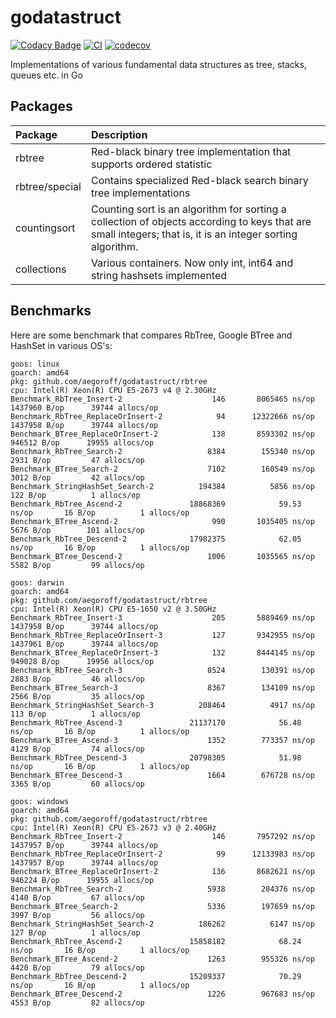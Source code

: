 godatastruct
============

[![Codacy Badge](https://api.codacy.com/project/badge/Grade/8f99b21a6dcc4f4ab9adc4fd2a836210)](https://app.codacy.com/manual/egoroff/godatastruct?utm_source=github.com&utm_medium=referral&utm_content=aegoroff/godatastruct&utm_campaign=Badge_Grade_Dashboard)
[![CI](https://github.com/aegoroff/godatastruct/actions/workflows/ci.yml/badge.svg)](https://github.com/aegoroff/godatastruct/actions/workflows/ci.yml)
[![codecov](https://codecov.io/gh/aegoroff/godatastruct/branch/master/graph/badge.svg?token=zJDEi5IIc3)](https://codecov.io/gh/aegoroff/godatastruct)

Implementations of various fundamental data structures as tree, stacks, queues etc. in Go

## Packages

| Package | Description |
|:--|:--|
| rbtree | Red-black binary tree implementation that supports ordered statistic |
| rbtree/special | Contains specialized Red-black search binary tree implementations |
| countingsort | Counting sort is an algorithm for sorting a collection of objects according to keys that are small integers; that is, it is an integer sorting algorithm. |
| collections | Various containers. Now only int, int64 and string hashsets implemented |

## Benchmarks

Here are some benchmark that compares RbTree, Google BTree and HashSet in various OS's:

```commandline
goos: linux
goarch: amd64
pkg: github.com/aegoroff/godatastruct/rbtree
cpu: Intel(R) Xeon(R) CPU E5-2673 v4 @ 2.30GHz
Benchmark_RbTree_Insert-2            	     146	   8065465 ns/op	 1437960 B/op	   39744 allocs/op
Benchmark_RbTree_ReplaceOrInsert-2   	      94	  12322666 ns/op	 1437958 B/op	   39744 allocs/op
Benchmark_BTree_ReplaceOrInsert-2    	     138	   8593302 ns/op	  946512 B/op	   19955 allocs/op
Benchmark_RbTree_Search-2            	    8384	    155340 ns/op	    2931 B/op	      47 allocs/op
Benchmark_BTree_Search-2             	    7102	    160549 ns/op	    3012 B/op	      42 allocs/op
Benchmark_StringHashSet_Search-2     	  194384	      5856 ns/op	     122 B/op	       1 allocs/op
Benchmark_RbTree_Ascend-2            	18868369	        59.53 ns/op	      16 B/op	       1 allocs/op
Benchmark_BTree_Ascend-2             	     990	   1035405 ns/op	    5676 B/op	     101 allocs/op
Benchmark_RbTree_Descend-2           	17982375	        62.05 ns/op	      16 B/op	       1 allocs/op
Benchmark_BTree_Descend-2            	    1006	   1035565 ns/op	    5582 B/op	      99 allocs/op
```
```commandline
goos: darwin
goarch: amd64
pkg: github.com/aegoroff/godatastruct/rbtree
cpu: Intel(R) Xeon(R) CPU E5-1650 v2 @ 3.50GHz
Benchmark_RbTree_Insert-3            	     205	   5889469 ns/op	 1437958 B/op	   39744 allocs/op
Benchmark_RbTree_ReplaceOrInsert-3   	     127	   9342955 ns/op	 1437961 B/op	   39744 allocs/op
Benchmark_BTree_ReplaceOrInsert-3    	     132	   8444145 ns/op	  949028 B/op	   19956 allocs/op
Benchmark_RbTree_Search-3            	    8524	    130391 ns/op	    2883 B/op	      46 allocs/op
Benchmark_BTree_Search-3             	    8367	    134109 ns/op	    2566 B/op	      35 allocs/op
Benchmark_StringHashSet_Search-3     	  208464	      4917 ns/op	     113 B/op	       1 allocs/op
Benchmark_RbTree_Ascend-3            	21137170	        56.48 ns/op	      16 B/op	       1 allocs/op
Benchmark_BTree_Ascend-3             	    1352	    773357 ns/op	    4129 B/op	      74 allocs/op
Benchmark_RbTree_Descend-3           	20798305	        51.98 ns/op	      16 B/op	       1 allocs/op
Benchmark_BTree_Descend-3            	    1664	    676728 ns/op	    3365 B/op	      60 allocs/op
```
```commandline
goos: windows
goarch: amd64
pkg: github.com/aegoroff/godatastruct/rbtree
cpu: Intel(R) Xeon(R) CPU E5-2673 v3 @ 2.40GHz
Benchmark_RbTree_Insert-2            	     146	   7957292 ns/op	 1437957 B/op	   39744 allocs/op
Benchmark_RbTree_ReplaceOrInsert-2   	      99	  12133983 ns/op	 1437957 B/op	   39744 allocs/op
Benchmark_BTree_ReplaceOrInsert-2    	     136	   8682621 ns/op	  946224 B/op	   19955 allocs/op
Benchmark_RbTree_Search-2            	    5938	    204376 ns/op	    4140 B/op	      67 allocs/op
Benchmark_BTree_Search-2             	    5336	    197659 ns/op	    3997 B/op	      56 allocs/op
Benchmark_StringHashSet_Search-2     	  186262	      6147 ns/op	     127 B/op	       1 allocs/op
Benchmark_RbTree_Ascend-2            	15858182	        68.24 ns/op	      16 B/op	       1 allocs/op
Benchmark_BTree_Ascend-2             	    1263	    955326 ns/op	    4420 B/op	      79 allocs/op
Benchmark_RbTree_Descend-2           	15209337	        70.29 ns/op	      16 B/op	       1 allocs/op
Benchmark_BTree_Descend-2            	    1226	    967683 ns/op	    4553 B/op	      82 allocs/op
```